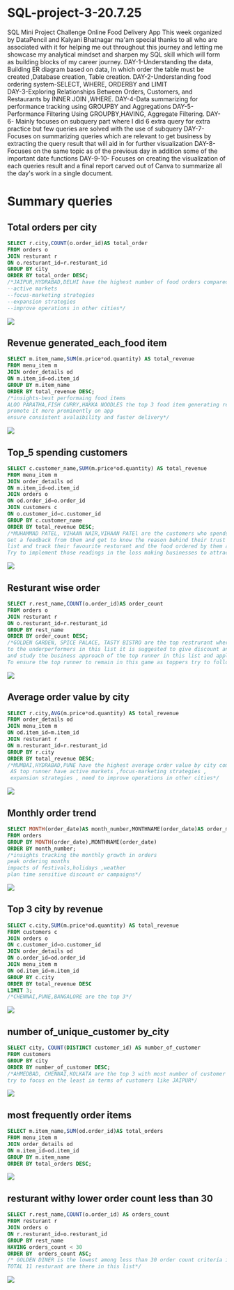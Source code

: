 # SQL-project-3-20.7.25
SQL Mini Project Challenge Online Food Delivery App This week organized by DataPencil and Kalyani Bhatnagar ma'am special thanks to all who are associated with it for helping me out throughout this journey and letting me showcase my analytical mindset and sharpen my SQL skill which will form as building blocks of my career journey. 
DAY-1-Understanding the data, Building ER diagram based on data, In which order the table must be created ,Database creation, Table creation.
DAY-2-Understanding food ordering system-SELECT, WHERE, ORDERBY and LIMIT  
DAY-3-Exploring Relationships Between Orders, Customers, and Restaurants by INNER JOIN ,WHERE.
DAY-4-Data summarizing for performance tracking using GROUPBY and Aggregations
DAY-5-Performance Filtering Using GROUPBY,HAVING, Aggregate Filtering.
DAY-6- Mainly focuses on subquery part where I did 6 extra query for extra practice but few queries are solved with the use of subquery
DAY-7-Focuses on  summarizing queries which are relevant to get business by extracting the query result that will aid in for further visualization 
DAY-8-Focuses on the same topic as of the previous day in addition some of the important date functions
DAY-9-10- Focuses on creating the visualization of each queries result and a final report  carved out of Canva to summarize all the day's work in a single document.
# Summary queries


## Total orders per city
```sql
SELECT r.city,COUNT(o.order_id)AS total_order
FROM orders o
JOIN resturant r
ON o.resturant_id=r.resturant_id
GROUP BY city
ORDER BY total_order DESC;
/*JAIPUR,HYDRABAD,DELHI have the highest number of food orders compared to other city
--active markets
--focus-marketing strategies
--expansion strategies
--improve operations in other cities*/
```
![](https://github.com/Arijeet226/SQL-project-3-20.7.2025/blob/dac1a6d26a9fac994219594a1f0be3a5bd6c5c25/visualizations/Total_order%20vs.%20city.png)


## Revenue generated_each_food item
```sql
SELECT m.item_name,SUM(m.price*od.quantity) AS total_revenue
FROM menu_item m
JOIN order_details od
ON m.item_id=od.item_id
GROUP BY m.item_name
ORDER BY total_revenue DESC; 
/*insights-best performaing food items
ALOO PARATHA,FISH CURRY,HAKKA NOODLES the top 3 food item generating revenue
promote it more prominently on app
ensure consistent avalaibility and faster delivery*/
```
![](https://github.com/Arijeet226/SQL-project-3-20.7.2025/blob/dac1a6d26a9fac994219594a1f0be3a5bd6c5c25/visualizations/Total%20revenue%20VS%20Item.png)


## Top_5 spending customers
```sql
SELECT c.customer_name,SUM(m.price*od.quantity) AS total_revenue
FROM menu_item m
JOIN order_details od
ON m.item_id=od.item_id
JOIN orders o
ON od.order_id=o.order_id
JOIN customers c
ON o.customer_id=c.customer_id
GROUP BY c.customer_name
ORDER BY total_revenue DESC; 
/*MUHAMMAD PATEL, VIHAAN NAIR,VIHAAN PATEl are the customers who spends more than the rest
Get a feedback from them and get to know the reason behind their trust in this platform
list and track their favourite resturant and the food ordered by them and find the pattern and crack it's popularity
Try to implement those readings in the loss making businesses to attract customers.*/
```
![](https://github.com/Arijeet226/SQL-project-3-20.7.2025/blob/dac1a6d26a9fac994219594a1f0be3a5bd6c5c25/visualizations/Total%20revenue%20VS%20customers.png)


## Resturant wise order
```sql
SELECT r.rest_name,COUNT(o.order_id)AS order_count
FROM orders o
JOIN resturant r
ON o.resturant_id=r.resturant_id
GROUP BY rest_name
ORDER BY order_count DESC;
/*GOLDEN GARDEN, SPICE PALACE, TASTY BISTRO are the top restrurant where number of orders are more 
to the underperformers in this list it is suggested to give discount and combo offers to get more order
and study the business approach of the top runner in this list and apply those to improve the order count
To ensure the top runner to remain in this game as toppers try to follow trendy ideas to increase the frequency of order*/
```
![](https://github.com/Arijeet226/SQL-project-3-20.7.2025/blob/dac1a6d26a9fac994219594a1f0be3a5bd6c5c25/visualizations/ORDER_COUNT%20%20vs%20RESTURANT.png)


## Average order value by city
```sql
SELECT r.city,AVG(m.price*od.quantity) AS total_revenue
FROM order_details od
JOIN menu_item m
ON od.item_id=m.item_id
JOIN resturant r
ON m.resturant_id=r.resturant_id
GROUP BY r.city
ORDER BY total_revenue DESC; 
/*MUMBAI,HYDRABAD,PUNE have the highest average order value by city compared to SURAT AHMEDABAD
 AS top runner have active markets ,focus-marketing strategies ,
 expansion strategies , need to improve operations in other cities*/
```
![](https://github.com/Arijeet226/SQL-project-3-20.7.2025/blob/dac1a6d26a9fac994219594a1f0be3a5bd6c5c25/visualizations/Average%20revenue%20vs.%20city.png)


## Monthly order trend
```sql
SELECT MONTH(order_date)AS month_number,MONTHNAME(order_date)AS order_month,COUNT(order_id)AS total_orders
FROM orders
GROUP BY MONTH(order_date),MONTHNAME(order_date)
ORDER BY month_number;
/*insights tracking the monthly growth in orders
peak ordering months
impacts of festivals,holidays ,weather
plan time sensitive discount or campaigns*/
```
![](https://github.com/Arijeet226/SQL-project-3-20.7.2025/blob/dac1a6d26a9fac994219594a1f0be3a5bd6c5c25/visualizations/Total_orders%20vs.%20Order_month.png)


## Top 3 city by revenue
```sql
SELECT c.city,SUM(m.price*od.quantity) AS total_revenue
FROM customers c
JOIN orders o
ON c.customer_id=o.customer_id
JOIN order_details od
ON o.order_id=od.order_id
JOIN menu_item m
ON od.item_id=m.item_id
GROUP BY c.city
ORDER BY total_revenue DESC
LIMIT 3;
/*CHENNAI,PUNE,BANGALORE are the top 3*/
```
![](https://github.com/Arijeet226/SQL-project-3-20.7.2025/blob/dac1a6d26a9fac994219594a1f0be3a5bd6c5c25/visualizations/TOTAL%20REVENUE%20TOP%203%20CITY.png)


## number of_unique_customer by_city
```sql
SELECT city, COUNT(DISTINCT customer_id) AS number_of_customer
FROM customers
GROUP BY city
ORDER BY number_of_customer DESC;
/*AHMEDBAD, CHENNAI,KOLKATA are the top 3 with most number of customer
try to focus on the least in terms of customers like JAIPUR*/
```
![](https://github.com/Arijeet226/SQL-project-3-20.7.2025/blob/dac1a6d26a9fac994219594a1f0be3a5bd6c5c25/visualizations/Number_of_customer%20vs.%20city.png)


## most frequently order items
```sql
SELECT m.item_name,SUM(od.order_id)AS total_orders
FROM menu_item m
JOIN order_details od
ON m.item_id=od.item_id
GROUP BY m.item_name
ORDER BY total_orders DESC;
```
![](https://github.com/Arijeet226/SQL-project-3-20.7.2025/blob/dac1a6d26a9fac994219594a1f0be3a5bd6c5c25/visualizations/Total%20orders%20VS%20Items.png)


## resturant withy lower order count less than 30
```sql
SELECT r.rest_name,COUNT(o.order_id) AS orders_count
FROM resturant r
JOIN orders o
ON r.resturant_id=o.resturant_id
GROUP BY rest_name
HAVING orders_count < 30
ORDER BY  orders_count ASC;
/* GOLDEN DINER is the lowest among less than 30 order count criteria it has 14 order count
TOTAL 11 resturant are there in this list*/
```
![](https://github.com/Arijeet226/SQL-project-3-20.7.2025/blob/dac1a6d26a9fac994219594a1f0be3a5bd6c5c25/visualizations/Orders_count%20vs.%20Resturant.png)
